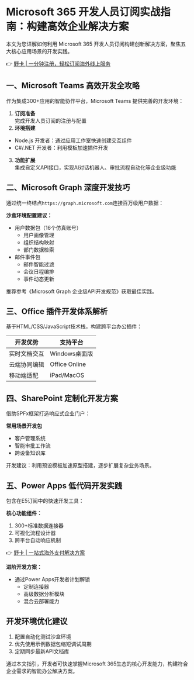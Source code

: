 # Microsoft 365 开发人员订阅实战指南：构建高效企业解决方案

本文为您详解如何利用 Microsoft 365 开发人员订阅构建创新解决方案，聚焦五大核心应用场景的开发实践。

👉 [野卡 | 一分钟注册，轻松订阅海外线上服务](https://bbtdd.com/yeka)

## 一、Microsoft Teams 高效开发全攻略
作为集成300+应用的智能协作平台，Microsoft Teams 提供完善的开发环境：

1. **订阅准备**  
完成开发人员订阅的注册与配置  
2. **环境搭建**  
- Node.js 开发者：通过应用工作室快速创建交互组件
- C#/.NET 开发者：利用模板加速插件开发  
3. **功能扩展**  
集成自定义API接口，实现AI对话机器人、审批流程自动化等企业级功能

## 二、Microsoft Graph 深度开发技巧
通过统一终结点`https://graph.microsoft.com`连接百万级用户数据：

**沙盒环境配置建议：**
- 用户数据包（16个仿真账号）
  - 用户画像管理
  - 组织结构映射
  - 部门数据检索
- 邮件事件包  
  - 邮件智能过滤
  - 会议日程编排
  - 事件动态更新

推荐参考《Microsoft Graph 企业级API开发规范》获取最佳实践。

## 三、Office 插件开发体系解析
基于HTML/CSS/JavaScript技术栈，构建跨平台办公插件：

开发优势 | 支持平台  
---|---
实时文档交互 | Windows桌面版  
云端协同编辑 | Office Online  
移动端适配 | iPad/MacOS

## 四、SharePoint 定制化开发方案
借助SPFx框架打造响应式企业门户：

**常用场景开发包**
- 客户管理系统
- 智能审批工作流
- 跨设备知识库

开发建议：利用预设模板加速原型搭建，逐步扩展复杂业务场景。

## 五、Power Apps 低代码开发实践
包含在E5订阅中的快速开发工具：

**核心功能组件：**
1. 300+标准数据连接器
2. 可视化流程设计器
3. 跨平台自动响应机制

👉 [野卡 | 一站式海外支付解决方案](https://bbtdd.com/yeka)

**进阶开发方案：**
- 通过Power Apps开发者计划解锁
  - 定制连接器
  - 高级数据分析模块
  - 混合云部署能力

## 开发环境优化建议
1. 配置自动化测试沙盒环境  
2. 优先使用示例数据包缩短调试周期
3. 定期同步最新API文档库

通过本文指引，开发者可快速掌握Microsoft 365生态的核心开发能力，构建符合企业需求的智能办公解决方案。